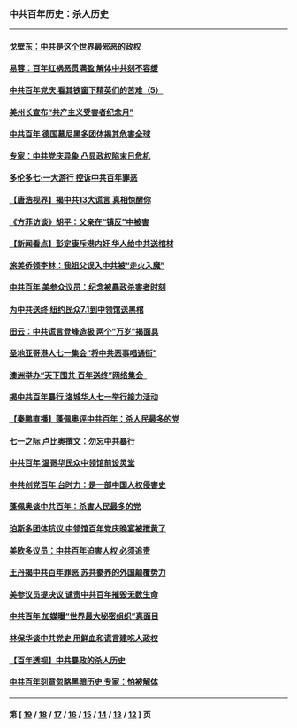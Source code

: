### 中共百年历史：杀人历史
---
#### [戈壁东：中共是这个世界最邪恶的政权](../../pages/nf1176106/n13085641.md?07140430) 
#### [易蓉：百年红祸恶贯满盈 解体中共刻不容缓](../../pages/nf1176106/n13084455.md?07140430) 
#### [中共百年党庆 看其铁窗下精英们的苦难（5）](../../pages/nf1176106/n13076766.md?07140430) 
#### [美州长宣布“共产主义受害者纪念月”](../../pages/nf1176106/n13074024.md?07140430) 
#### [中共百年 德国慕尼黑多团体揭其危害全球](../../pages/nf1176106/n13068873.md?07140430) 
#### [专家：中共党庆异象 凸显政权陷末日危机](../../pages/nf1176106/n13067084.md?07140430) 
#### [多伦多七·一大游行 控诉中共百年罪恶](../../pages/nf1176106/n13062043.md?07140430) 
#### [【唐浩视界】揭中共13大谎言 真相惊醒你](../../pages/nf1176106/n13065208.md?07140430) 
#### [《方菲访谈》胡平：父亲在“镇反”中被害](../../pages/nf1176106/n13064114.md?07140430) 
#### [【新闻看点】彭定康斥港内奸 华人给中共送棺材](../../pages/nf1176106/n13064230.md?07140430) 
#### [旅美侨领李林：我祖父误入中共被“走火入魔”](../../pages/nf1176106/n13062777.md?07140430) 
#### [中共百年 美参众议员：纪念被暴政杀害者时刻](../../pages/nf1176106/n13063735.md?07140430) 
#### [为中共送终 纽约民众7.1到中领馆送黑棺](../../pages/nf1176106/n13062573.md?07140430) 
#### [田云：中共谎言登峰造极 两个“万岁”揭面具](../../pages/nf1176106/n13062013.md?07140430) 
#### [圣地亚哥港人七一集会“将中共恶事唱通街”](../../pages/nf1176106/n13062681.md?07140430) 
#### [澳洲举办“天下围共 百年送终”网络集会  ](../../pages/nf1176106/n13054366.md?07140430) 
#### [揭中共百年暴行 洛城华人七一举行接力活动](../../pages/nf1176106/n13061979.md?07140430) 
#### [【秦鹏直播】蓬佩奥评中共百年：杀人民最多的党](../../pages/nf1176106/n13061736.md?07140430) 
#### [七一之际 卢比奥撰文：勿忘中共暴行](../../pages/nf1176106/n13061044.md?07140430) 
#### [中共百年 温哥华民众中领馆前设灵堂](../../pages/nf1176106/n13061399.md?07140430) 
#### [中共创党百年 台时力：是一部中国人权侵害史](../../pages/nf1176106/n13060687.md?07140430) 
#### [蓬佩奥谈中共百年：杀害人民最多的党](../../pages/nf1176106/n13061271.md?07140430) 
#### [珀斯多团体抗议 中领馆百年党庆晚宴被搅黄了](../../pages/nf1176106/n13061220.md?07140430) 
#### [美欧多议员：中共百年迫害人权 必须追责](../../pages/nf1176106/n13061062.md?07140430) 
#### [王丹揭中共百年罪恶 苏共豢养的外国颠覆势力](../../pages/nf1176106/n13060640.md?07140430) 
#### [美参议员提决议 谴责中共百年摧毁无数生命](../../pages/nf1176106/n13060723.md?07140430) 
#### [中共百年 加媒曝“世界最大秘密组织”真面目](../../pages/nf1176106/n13059116.md?07140430) 
#### [林保华谈中共党史 用鲜血和谎言建吃人政权](../../pages/nf1176106/n13057905.md?07140430) 
#### [【百年透视】中共暴政的杀人历史](../../pages/nf1176106/n13051791.md?07140430) 
#### [中共百年刻意忽略黑暗历史 专家：怕被解体](../../pages/nf1176106/n13056056.md?07140430) 

---
#### 第 [ [19](./19.md?07140430) / [18](./18.md?07140430) / [17](./17.md?07140430) / [16](./16.md?07140430) / [15](./15.md?07140430) / [14](./14.md?07140430) / [13](./13.md?07140430) / [12](./12.md?07140430) ] 页
